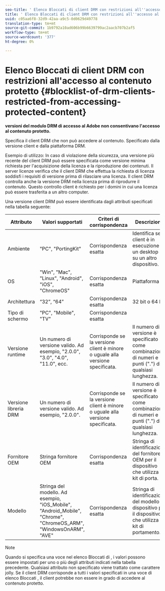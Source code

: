 ```yaml
---
seo-title: ' Elenco Bloccati di client DRM con restrizioni all''accesso al contenuto protetto'
title: ' Elenco Bloccati di client DRM con restrizioni all''accesso al contenuto protetto'
uuid: c05aa6f8-32d9-42aa-a9c5-0d0629d49778
translation-type: tm+mt
source-git-commit: 1b9792a10ad606b99b6639799ac2aacb707b2af5
workflow-type: tm+mt
source-wordcount: '377'
ht-degree: 0%

---
```



#  Elenco Bloccati di client DRM con restrizioni all&#39;accesso al contenuto protetto {#blocklist-of-drm-clients-restricted-from-accessing-protected-content}

**versioni del modulo DRM di accesso al Adobe non consentivano l&#39;accesso al contenuto protetto.**

Specifica il client DRM che non può accedere al contenuto. Specificato dalla versione client e dalla piattaforma DRM.

Esempio di utilizzo: In caso di violazione della sicurezza, una versione più recente del client DRM può essere specificata come versione minima richiesta per l&#39;acquisizione della licenza e la riproduzione dei contenuti. Il server licenze verifica che il client DRM che effettua la richiesta di licenza soddisfi i requisiti di versione prima di rilasciare una licenza. Il client DRM controlla anche la versione DRM nella licenza prima di riprodurre il contenuto. Questo controllo client è richiesto per i domini in cui una licenza può essere trasferita a un altro computer.

Una versione client DRM può essere identificata dagli attributi specificati nella tabella seguente:

| **Attributo** | **Valori supportati** | **Criteri di corrispondenza** | **Descrizione** |
|---|---|---|---|
| Ambiente | &quot;PC&quot;, &quot;PortingKit&quot; | Corrispondenza esatta | Identifica se il client è in esecuzione su un desktop o su un altro dispositivo. |
| OS | &quot;Win&quot;, &quot;Mac&quot;, &quot;Linux&quot;, &quot;Android&quot;, &quot;iOS&quot;, &quot;ChromeOS&quot; | Corrispondenza esatta | Piattaforma |
| Architettura | “32”, “64” | Corrispondenza esatta | 32 bit o 64 bit |
| Tipo di schermo | &quot;PC&quot;, &quot;Mobile&quot;, &quot;TV&quot; | Corrispondenza esatta |  |
| Versione runtime | Un numero di versione valido. Ad esempio, &quot;2.0.0&quot;, &quot;3.0&quot;, &quot;4.0&quot;, &quot;11.0&quot;, ecc. | Corrisponde se la versione client è minore o uguale alla versione specificata. | Il numero di versione è specificato come combinazione di numeri e punti (&quot;.&quot;) di qualsiasi lunghezza. |
| Versione libreria DRM | Un numero di versione valido. Ad esempio, &quot;2.0.0&quot;. | Corrisponde se la versione client è minore o uguale alla versione specificata. | Il numero di versione è specificato come combinazione di numeri e punti (&quot;.&quot;) di qualsiasi lunghezza. |
| Fornitore OEM | Stringa fornitore OEM | Corrispondenza esatta | Stringa di identificazione del fornitore OEM per il dispositivo che utilizza il kit di porta. |
| Modello | Stringa del modello. Ad esempio, &quot;iOS_Mobile&quot;, &quot;Android_Mobile&quot;, &quot;Chrome&quot;, &quot;ChromeOS_ARM&quot;, &quot;WindowsOnARM&quot;, &quot;AVE&quot; | Corrispondenza esatta | Stringa di identificazione del modello di dispositivo per il dispositivo che utilizza il kit di portamento. |

>[!NOTE]
>
>Quando si specifica una voce nel elenco Bloccati di , i valori possono essere impostati per uno o più degli attributi indicati nella tabella precedente. Qualsiasi attributo non specificato viene trattato come carattere jolly. Se il client DRM corrisponde a tutti i valori specificati in una voce di elenco Bloccati , il client potrebbe non essere in grado di accedere al contenuto protetto.

